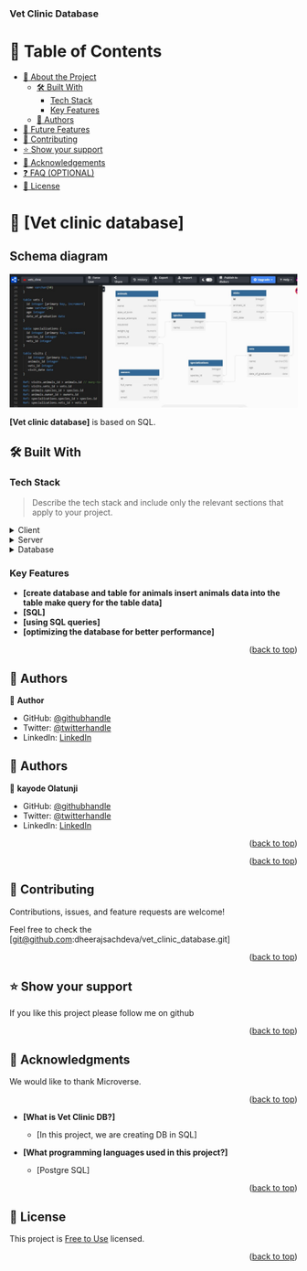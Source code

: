 <a name="readme-top"></a>

  <h3><b>Vet Clinic Database</b></h3>

</div>

# 📗 Table of Contents

- [📖 About the Project](#about-project)
  - [🛠 Built With](#built-with)
    - [Tech Stack](#tech-stack)
    - [Key Features](#key-features)
  - [👥 Authors](#authors)
- [🔭 Future Features](#future-features)
- [🤝 Contributing](#contributing)
- [⭐️ Show your support](#support)
- [🙏 Acknowledgements](#acknowledgements)
- [❓ FAQ (OPTIONAL)](#faq)
- [📝 License](#license)

# 📖 [Vet clinic database] <a name="Vet clinic database is a database project where we create data structure using relational database for a vet clinic"></a>

## Schema diagram
![screenshot](./schema.jpg)

**[Vet clinic database]** is based on SQL.

## 🛠 Built With <a name="built-with"></a>

### Tech Stack <a name="tech-stack"></a>

> Describe the tech stack and include only the relevant sections that apply to your project.

<details>
  <summary>Client</summary>
  <ul>
    <li><a href=#>SQL</a></li>
  </ul>
</details>

<details>
  <summary>Server</summary>
  <ul>
    <li><a href=#>Local Machine</a></li>
  </ul>
</details>

<details>
<summary>Database</summary>
  <ul>
    <li><a href=#>Postgre SQL</a></li>
  </ul>
</details>

### Key Features <a name="key-features"></a>

- **[create database and table for animals insert animals data into the table make query for the table data]**
- **[SQL]**
- **[using SQL queries]**
- **[optimizing the database for better performance]**

<p align="right">(<a href="#readme-top">back to top</a>)</p>

## 👥 Authors <a name="DHEERAJ SACHDEVA"></a>

👤 **Author**

- GitHub: [@githubhandle](https://github.com/dheerajsachdeva)
- Twitter: [@twitterhandle](https://twitter.com/dheerajarya)
- LinkedIn: [LinkedIn](https://www.linkedin.com/in/dheeraj-sachdeva-502b2b8/)

## 👥 Authors <a name="authors"></a>

👤 **kayode Olatunji**

- GitHub: [@githubhandle](https://github.com/Jolak5)
- Twitter: [@twitterhandle](https://twitter.com/I_amBabakay)
- LinkedIn: [LinkedIn](https://www.linkedin.com/in/olatunji-kayode/)

<p align="right">(<a href="#readme-top">back to top</a>)</p>

<p align="right">(<a href="#readme-top">back to top</a>)</p>

## 🤝 Contributing <a name="contributing"></a>

Contributions, issues, and feature requests are welcome!

Feel free to check the [git@github.com:dheerajsachdeva/vet_clinic_database.git]

<p align="right">(<a href="#readme-top">back to top</a>)</p>

## ⭐️ Show your support <a name="support"></a>

If you like this project please follow me on github

<p align="right">(<a href="#readme-top">back to top</a>)</p>

## 🙏 Acknowledgments <a name="acknowledgements"></a>

We would like to thank Microverse.

<p align="right">(<a href="#readme-top">back to top</a>)</p>

- **[What is Vet Clinic DB?]**

  - [In this project, we are creating DB in SQL]

- **[What programming languages used in this project?]**

  - [Postgre SQL]

<p align="right">(<a href="#readme-top">back to top</a>)</p>

## 📝 License <a name="license"></a>

This project is [Free to Use](./LICENSE) licensed.

<p align="right">(<a href="#readme-top">back to top</a>)</p>
